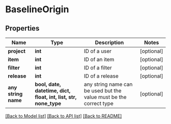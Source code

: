 # BaselineOrigin


## Properties
Name | Type | Description | Notes
------------ | ------------- | ------------- | -------------
**project** | **int** | ID of a user | [optional] 
**item** | **int** | ID of an item | [optional] 
**filter** | **int** | ID of a filter | [optional] 
**release** | **int** | ID of a release | [optional] 
**any string name** | **bool, date, datetime, dict, float, int, list, str, none_type** | any string name can be used but the value must be the correct type | [optional]

[[Back to Model list]](../README.md#documentation-for-models) [[Back to API list]](../README.md#documentation-for-api-endpoints) [[Back to README]](../README.md)


